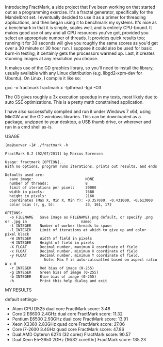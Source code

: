 Introducing FractMark, a side project that I've been working on that started out as a programming exercise.  It's a fractal generator, specifically for the Mandelbrot set.  I eventually decided to use it as a primer for threading applications, and then began using it to benchmark my systems.  It's nice as a benchmark in that it is simple, scales well, and is entirely CPU-bound. It makes good use of any and all CPU resources you've got, provided you select an appropriate number of threads. It provides quick results too; running it for 30 seconds will give you roughly the same scores as you'd get over a 30 minute or 30 hour run. I suppose it could also be used for basic burn-in testing, it certainly gets the processors warmed up. Last, it creates stunning images at any resolution you choose.

It makes use of the GD graphics library, so you'll need to install the library, usually available with any Linux distribution (e.g.  libgd2-xpm-dev for Ubuntu). On Linux, I compile it like so:

gcc -o fractmark fractmark.c -lpthread -lgd -O3

The O3 gives roughly a 3x execution speedup in my tests, most likely due to auto SSE optimizations. This is a pretty math constrained application.

I have also successfully compiled and run it under Windows 7 x64, using MinGW and the GD windows libraries. This can be downloaded as a package, unzipped to your desktop, a USB thumb drive, or wherever and run in a cmd shell as-is.

USAGE
```
[ms@server ~]# ./fractmark -h

FractMark 0.2 (02/07/2011) by Marcus Sorensen

Usage: fractmark [OPTION]...
With no options, program runs iterations, prints out results, and ends

Defaults used are:
  save image:                        NONE
  number of threads:                 8
  limit of iterations per pixel:     20000
  width in pixels:                   7680
  height in pixels:                  2160
  coordinates (Max X, Min X, Min Y): -0.357000, -0.431000, -0.613000
  color bias (r, g, b):              23, 161, 173

OPTIONS:
  -o FILENAME   Save image as FILENAME(.png default, or specify .png or .jpg in                         name)
  -t INTEGER    Number of worker threads to spawn
  -l INTEGER    Limit of iterations at which to give up and color pixel black
  -W INTEGER    Width of field in pixels
  -H INTEGER    Height of field in pixels
  -X FLOAT      Decimal number, maximum X coordinate of field
  -x FLOAT      Decimal number, minimum X coordinate of field
  -y FLOAT      Decimal number, minimum Y coordinate of field.
                  Note: Max Y is auto-calcualted based on aspect ratio W x H
  -r INTEGER    Red bias of image (0-255)
  -g INTEGER    Green bias of image (0-255)
  -b INTEGER    Blue bias of image (0-255)
  -h            Print this help dialog and exit
```

MY RESULTS

default settings-

* Atom CPU D525 dual core                 FractMark score: 3.46
* Core 2 E6600 2.4GHz dual core           FractMark score: 11.32
* Pentium E6500 2.93GHz dual core         FractMark score: 13.91 
* Xeon X3360 2.83GHz quad core            FractMark score: 27.06
* Core i7-2600 3.4GHz quad core           FractMark score: 47.86
* Dual AMD Opteron 6274 (32 cores)        FractMark score: 90.57
* Dual Xeon E5-2650 2GHz (16/32 core/thr) FractMark score: 135.23
